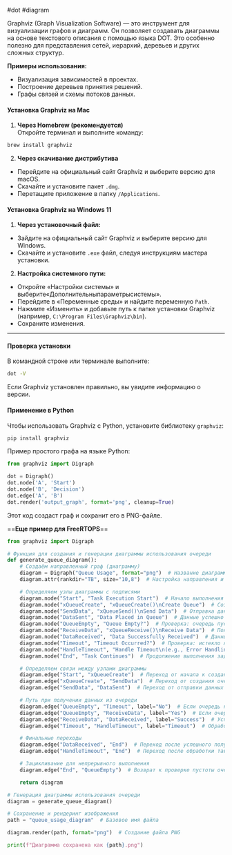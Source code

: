 #dot #diagram

Graphviz (Graph Visualization Software) — это инструмент для визуализации графов и диаграмм. Он позволяет создавать диаграммы на основе текстового описания с помощью языка DOT. Это особенно полезно для представления сетей, иерархий, деревьев и других сложных структур.

**Примеры использования:**

- Визуализация зависимостей в проектах.
- Построение деревьев принятия решений.
- Графы связей и схемы потоков данных.
#### **Установка Graphviz на Mac**

1. **Через Homebrew (рекомендуется)**  
Откройте терминал и выполните команду:
```bash
brew install graphviz   
```

2. **Через скачивание дистрибутива**

- Перейдите на официальный сайт Graphviz и выберите версию для macOS.
- Скачайте и установите пакет `.dmg`.
- Перетащите приложение в папку `/Applications`.

#### **Установка Graphviz на Windows 11**

1. **Через установочный файл:**
- Зайдите на официальный сайт Graphviz и выберите версию для Windows.
- Скачайте и установите `.exe` файл, следуя инструкциям мастера установки.

2. **Настройка системного пути:**
 - Откройте «Настройки системы» и выберите«Дополнительныпараметрысистемы».
 - Перейдите в «Переменные среды» и найдите переменную `Path`.
- Нажмите «Изменить» и добавьте путь к папке установки Graphviz (например, `C:\Program Files\Graphviz\bin`).
- Сохраните изменения.
---

#### **Проверка установки**

В командной строке или терминале выполните:
```bash
dot -V
```
Если Graphviz установлен правильно, вы увидите информацию о версии.

#### **Применение в Python**

Чтобы использовать Graphviz с Python, установите библиотеку `graphviz`:
```bash
pip install graphviz
```

Пример простого графа на языке Python:
```python
from graphviz import Digraph

dot = Digraph()
dot.node('A', 'Start')
dot.node('B', 'Decision')
dot.edge('A', 'B')
dot.render('output_graph', format='png', cleanup=True)
```

Этот код создаст граф и сохранит его в PNG-файле.

==**Еще пример для FreeRTOPS**==
```python
from graphviz import Digraph

# Функция для создания и генерации диаграммы использования очереди
def generate_queue_diagram():
    # Создаём направленный граф (диаграмму)
    diagram = Digraph("Queue Usage", format="png")  # Название диаграммы и формат выходного файла
    diagram.attr(rankdir="TB", size="10,8")  # Настройка направления и размера диаграммы (TB — сверху вниз)

    # Определяем узлы диаграммы с подписями
    diagram.node("Start", "Task Execution Start")  # Начало выполнения задачи
    diagram.node("xQueueCreate", "xQueueCreate()\nCreate Queue")  # Создание очереди
    diagram.node("SendData", "xQueueSend()\nSend Data")  # Отправка данных в очередь
    diagram.node("DataSent", "Data Placed in Queue")  # Данные успешно размещены в очереди
    diagram.node("QueueEmpty", "Queue Empty?")  # Проверка: очередь пуста?
    diagram.node("ReceiveData", "xQueueReceive()\nReceive Data")  # Получение данных из очереди
    diagram.node("DataReceived", "Data Successfully Received")  # Данные успешно получены
    diagram.node("Timeout", "Timeout Occurred?")  # Проверка: истекло ли время ожидания?
    diagram.node("HandleTimeout", "Handle Timeout\n(e.g., Error Handling)")  # Обработка таймаута (например, обработка ошибок)
    diagram.node("End", "Task Continues")  # Продолжение выполнения задачи

    # Определяем связи между узлами диаграммы
    diagram.edge("Start", "xQueueCreate")  # Переход от начала к созданию очереди
    diagram.edge("xQueueCreate", "SendData")  # Переход от создания очереди к отправке данных
    diagram.edge("SendData", "DataSent")  # Переход от отправки данных к размещению данных в очереди

    # Путь при получении данных из очереди
    diagram.edge("QueueEmpty", "Timeout", label="No")  # Если очередь не пуста — проверка таймаута
    diagram.edge("QueueEmpty", "ReceiveData", label="Yes")  # Если очередь пуста — получение данных
    diagram.edge("ReceiveData", "DataReceived", label="Success")  # Успешное получение данных
    diagram.edge("Timeout", "HandleTimeout", label="Timeout")  # Обработка таймаута

    # Финальные переходы
    diagram.edge("DataReceived", "End")  # Переход после успешного получения данных
    diagram.edge("HandleTimeout", "End")  # Переход после обработки таймаута

    # Зацикливание для непрерывного выполнения
    diagram.edge("End", "QueueEmpty")  # Возврат к проверке пустоты очереди

    return diagram

# Генерация диаграммы использования очереди
diagram = generate_queue_diagram()

# Сохранение и рендеринг изображения
path = "queue_usage_diagram"  # Базовое имя файла

diagram.render(path, format="png")  # Создание файла PNG

print(f"Диаграмма сохранена как {path}.png")
```
